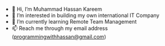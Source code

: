 - 👋 Hi, I’m Muhammad Hassan Kareem
- 👀 I’m interested in building my own international IT Company
- 🌱 I’m currently learning Remote Team Management 
- 📫 Reach me through my email address (programmingwithhassan@gmail.com)

<!---
Hassan0308/Hassan0308 is a ✨ special ✨ repository because its `README.md` (this file) appears on your GitHub profile.
You can click the Preview link to take a look at your changes.
--->
